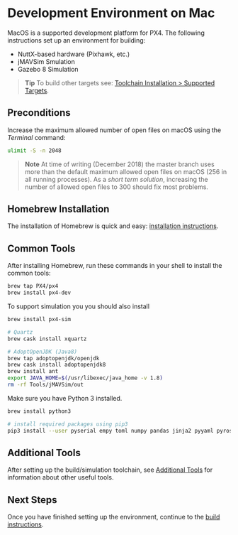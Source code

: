 # Development Environment on Mac

MacOS is a supported development platform for PX4. The following instructions set up an environment for building:
* NuttX-based hardware (Pixhawk, etc.)
* jMAVSim Smulation
* Gazebo 8 Simulation

> **Tip** To build other targets see: [Toolchain Installation > Supported Targets](../setup/dev_env.md#supported-targets).


## Preconditions

Increase the maximum allowed number of open files on macOS using the *Terminal* command:
```sh
ulimit -S -n 2048
```

> **Note**  At time of writing (December 2018) the master branch uses more than the default maximum allowed open files on macOS (256 in all running processes).
  As a *short term solution*, increasing the number of allowed open files to 300 should fix most problems.


## Homebrew Installation

The installation of Homebrew is quick and easy: [installation instructions](https://brew.sh).


## Common Tools

After installing Homebrew, run these commands in your shell to install the common tools:

```sh
brew tap PX4/px4
brew install px4-dev
```
To support simulation you you should also install
```sh
brew install px4-sim
```
```sh
# Quartz
brew cask install xquartz
```
```sh
# AdoptOpenJDK (Java8)
brew tap adoptopenjdk/openjdk
brew cask install adoptopenjdk8
brew install ant
export JAVA_HOME=$(/usr/libexec/java_home -v 1.8)
rm -rf Tools/jMAVSim/out
```

Make sure you have Python 3 installed.

```sh
brew install python3

# install required packages using pip3
pip3 install --user pyserial empy toml numpy pandas jinja2 pyyaml pyros-genmsg
```

## Additional Tools

After setting up the build/simulation toolchain, see [Additional Tools](../setup/generic_dev_tools.md) for information about other useful tools.

## Next Steps

Once you have finished setting up the environment, continue to the [build instructions](../setup/building_px4.md).

